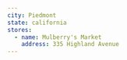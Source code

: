 ```yaml
---
city: Piedmont
state: california
stores:
  - name: Mulberry's Market
    address: 335 Highland Avenue
---
```

